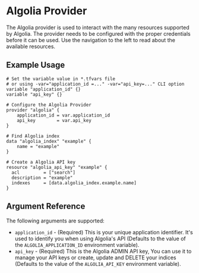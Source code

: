 # Algolia Provider

The Algolia provider is used to interact with the many resources supported by Algolia. The provider needs to be configured with the proper credentials before it can be used.
Use the navigation to the left to read about the available resources.

## Example Usage

```hcl
# Set the variable value in *.tfvars file
# or using -var="application_id =..." -var="api_key=..." CLI option
variable "application_id" {}
variable "api_key" {}

# Configure the Algolia Provider
provider "algolia" {
    application_id = var.application_id
    api_key        = var.api_key
}

# Find Algolia index
data "algolia_index" "example" {
    name = "example"
}

# Create a Algolia API key
resource "algolia_api_key" "example" {
  acl         = ["search"]
  description = "example"
  indexes     = [data.algolia_index.example.name]
}
```

## Argument Reference

The following arguments are supported:
* `application_id` - (Required) This is your unique application identifier. It's used to identify you when using Algolia's API (Defaults to the value of the `ALGOLIA_APPLICATION_ID` environment variable).
* `api_key` - (Required) This is the Algolia ADMIN API key, You can use it to manage your API keys or create, update and DELETE your indices (Defaults to the value of the `ALGOLIA_API_KEY` environment variable).

